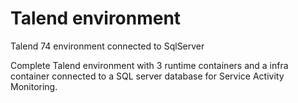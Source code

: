 # Talend environment
Talend 74 environment connected to SqlServer

Complete Talend environment with 3 runtime containers and a infra container connected to a SQL server database for Service Activity Monitoring.
